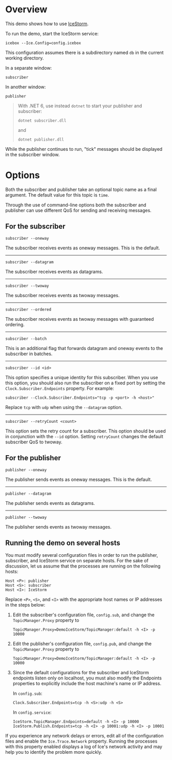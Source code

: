 # Overview

This demo shows how to use [IceStorm][1].

To run the demo, start the IceStorm service:
```
icebox --Ice.Config=config.icebox
```

This configuration assumes there is a subdirectory named `db` in the
current working directory.

In a separate window:
```
subscriber
```
In another window:
```
publisher
```

> With .NET 6, use instead `dotnet` to start your publisher and
> subscriber:
> ```
> dotnet subscriber.dll
> ```
> and
> ```
> dotnet publisher.dll
> ```

While the publisher continues to run, "tick" messages should be
displayed in the subscriber window.

# Options

Both the subscriber and publisher take an optional topic name as a
final argument. The default value for this topic is `time`.

Through the use of command-line options both the subscriber and
publisher can use different QoS for sending and receiving messages.

## For the subscriber

```
subscriber --oneway
```
The subscriber receives events as oneway messages. This is the
default.

---
```
subscriber --datagram
```
The subscriber receives events as datagrams.

---
```
subscriber --twoway
```
The subscriber receives events as twoway messages.

---
```
subscriber --ordered
```
The subscriber receives events as twoway messages with guaranteed
ordering.

---
```
subscriber --batch
```
This is an additional flag that forwards datagram and oneway events
to the subscriber in batches.

---
```
subscriber --id <id>
```
This option specifies a unique identity for this subscriber. When
you use this option, you should also run the subscriber on a fixed
port by setting the `Clock.Subscriber.Endpoints` property. For
example:
```
subscriber --Clock.Subscriber.Endpoints="tcp -p <port> -h <host>"
```
Replace `tcp` with `udp` when using the `--datagram` option.

---
```
subscriber --retryCount <count>
```
This option sets the retry count for a subscriber. This option
should be used in conjunction with the `--id` option. Setting
`retryCount` changes the default subscriber QoS to twoway.

## For the publisher

```
publisher --oneway
```
The publisher sends events as oneway messages. This is the default.

---
```
publisher --datagram
```
The publisher sends events as datagrams.

---
```
publisher --twoway
```
The publisher sends events as twoway messages.

## Running the demo on several hosts

You must modify several configuration files in order to run the
publisher, subscriber, and IceStorm service on separate hosts. For
the sake of discussion, let us assume that the processes are running
on the following hosts:
```
Host <P>: publisher
Host <S>: subscriber
Host <I>: IceStorm
```

Replace `<P>`, `<S>`, and `<I>` with the appropriate host names or IP addresses
in the steps below:

1. Edit the subscriber's configuration file, `config.sub`, and change
   the `TopicManager.Proxy` property to
   ```
   TopicManager.Proxy=DemoIceStorm/TopicManager:default -h <I> -p 10000
   ```

2. Edit the publisher's configuration file, `config.pub`, and change
   the `TopicManager.Proxy` property to
   ```
   TopicManager.Proxy=DemoIceStorm/TopicManager:default -h <I> -p 10000
   ```

3. Since the default configurations for the subscriber and IceStorm
   endpoints listen only on localhost, you must also modify the Endpoints
   properties to explicitly include the host machine's name or IP
   address.

   In `config.sub`:
   ```
   Clock.Subscriber.Endpoints=tcp -h <S>:udp -h <S>
   ```

   In `config.service`:
   ```
   IceStorm.TopicManager.Endpoints=default -h <I> -p 10000
   IceStorm.Publish.Endpoints=tcp -h <I> -p 10001:udp -h <I> -p 10001
   ```

If you experience any network delays or errors, edit all of the
configuration files and enable the `Ice.Trace.Network` property. Running
the processes with this property enabled displays a log of Ice's
network activity and may help you to identify the problem more
quickly.

[1]: https://doc.zeroc.com/ice/3.7/ice-services/icestorm
